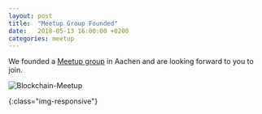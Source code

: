 ```yaml
---
layout: post
title:  "Meetup Group Founded"
date:   2018-05-13 16:00:00 +0200
categories: meetup
---
```

We founded a [Meetup group][meetup] in Aachen and are looking forward to you to join.

![Blockchain-Meetup]

[meetup]: https://www.meetup.com/de-DE/Blockchain-Decentralized-Systems
[Blockchain-Meetup]: ./../../../../assets/img/BlockchainMeetup.png
{:class="img-responsive"}


